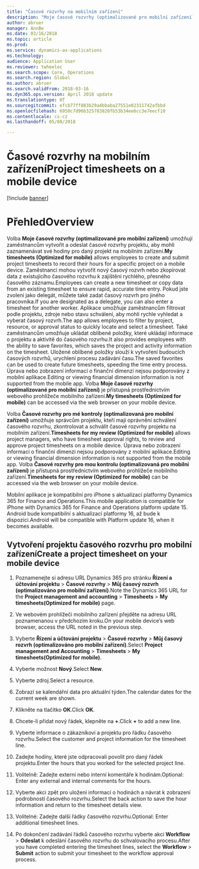 ```yaml
---
title: "Časové rozvrhy na mobilním zařízení"
description: "Moje časové rozvrhy (optimalizované pro mobilní zařízení) umožňují zaměstnancům vytvořit a odeslat časové rozvrhy projektu, aby mohli zaznamenávat své hodiny pro daný projekt na mobilním zařízení."
author: abruer
manager: AnnBe
ms.date: 03/16/2018
ms.topic: article
ms.prod: 
ms.service: dynamics-ax-applications
ms.technology: 
audience: Application User
ms.reviewer: twheeloc
ms.search.scope: Core, Operations
ms.search.region: Global
ms.author: abruer
ms.search.validFrom: 2018-03-16
ms.dyn365.ops.version: April 2018 update
ms.translationtype: HT
ms.sourcegitcommit: efcb77ff883b29a4bbaba27551e02311742afbbd
ms.openlocfilehash: 6950c7d96b325783820fb53b34ee6cc3e7eecf10
ms.contentlocale: cs-cz
ms.lasthandoff: 05/08/2018

---
```


# <a name="project-timesheets-on-a-mobile-device"></a><span data-ttu-id="1fa42-103">Časové rozvrhy na mobilním zařízení</span><span class="sxs-lookup"><span data-stu-id="1fa42-103">Project timesheets on a mobile device</span></span>

[!include [banner](../includes/banner.md)]

# <a name="overview"></a><span data-ttu-id="1fa42-104">Přehled</span><span class="sxs-lookup"><span data-stu-id="1fa42-104">Overview</span></span>

<span data-ttu-id="1fa42-105">Volba **Moje časové rozvrhy (optimalizované pro mobilní zařízení)** umožňují zaměstnancům vytvořit a odeslat časové rozvrhy projektu, aby mohli zaznamenávat své hodiny pro daný projekt na mobilním zařízení.</span><span class="sxs-lookup"><span data-stu-id="1fa42-105">**My timesheets (Optimized for mobile)** allows employees to create and submit project timesheets to record their hours for a specific project on a mobile device.</span></span> <span data-ttu-id="1fa42-106">Zaměstnanci mohou vytvořit nový časový rozvrh nebo zkopírovat data z existujícího časového rozvrhu k zajištění rychlého, přesného časového záznamu.</span><span class="sxs-lookup"><span data-stu-id="1fa42-106">Employees can create a new timesheet or copy data from an existing timesheet to ensure rapid, accurate time entry.</span></span> <span data-ttu-id="1fa42-107">Pokud jste zvoleni jako delegát, můžete také zadat časový rozvrh pro jiného pracovníka.</span><span class="sxs-lookup"><span data-stu-id="1fa42-107">If you are designated as a delegate, you can also enter a timesheet for another worker.</span></span> <span data-ttu-id="1fa42-108">Aplikace umožňuje zaměstnancům filtrovat podle projektu, zdroje nebo stavu schválení, aby mohli rychle vyhledat a vyberat časový rozvrh.</span><span class="sxs-lookup"><span data-stu-id="1fa42-108">The app allows employees to filter by project, resource, or approval status to quickly locate and select a timesheet.</span></span> <span data-ttu-id="1fa42-109">Také zaměstnancům umožňuje ukládat oblíbené položky, které ukládají informace o projektu a aktivitě do časového rozvrhu.</span><span class="sxs-lookup"><span data-stu-id="1fa42-109">It also provides employees with the ability to save favorites, which saves the project and activity information on the timesheet.</span></span> <span data-ttu-id="1fa42-110">Uložené oblíbené položky slouží k vytvoření budoucích časových rozvrhů, urychlení procesu zadávání času.</span><span class="sxs-lookup"><span data-stu-id="1fa42-110">The saved favorites can be used to create future timesheets, speeding the time entry process.</span></span> <span data-ttu-id="1fa42-111">Úprava nebo zobrazení informací o finanční dimenzi nejsou podporovány z mobilní aplikace.</span><span class="sxs-lookup"><span data-stu-id="1fa42-111">Editing or viewing financial dimension information is not supported from the mobile app.</span></span> <span data-ttu-id="1fa42-112">Volba **Moje časové rozvrhy (optimalizované pro mobilní zařízení)** je přístupná prostřednictvím webového prohlížeče mobilního zařízení.</span><span class="sxs-lookup"><span data-stu-id="1fa42-112">**My timesheets (Optimized for mobile)** can be accessed via the web browser on your mobile device.</span></span>

<span data-ttu-id="1fa42-113">Volba **Časové rozvrhy pro mé kontroly (optimalizovaná pro mobilní zařízení)** umožňuje správcům projektu, kteří mají oprávnění schválení časového rozvrhu, zkontrolovat a schválit časové rozvrhy projektu na mobilním zařízení.</span><span class="sxs-lookup"><span data-stu-id="1fa42-113">**Timesheets for my review (Optimized for mobile)** allows project managers, who have timesheet approval rights, to review and approve project timesheets on a mobile device.</span></span> <span data-ttu-id="1fa42-114">Úprava nebo zobrazení informací o finanční dimenzi nejsou podporovány z mobilní aplikace.</span><span class="sxs-lookup"><span data-stu-id="1fa42-114">Editing or viewing financial dimension information is not supported from the mobile app.</span></span> <span data-ttu-id="1fa42-115">Volba **Časové rozvrhy pro mou kontrolu (optimalizovaná pro mobilní zařízení)** je přístupná prostřednictvím webového prohlížeče mobilního zařízení.</span><span class="sxs-lookup"><span data-stu-id="1fa42-115">**Timesheets for my review (Optimized for mobile)** can be accessed via the web browser on your mobile device.</span></span>

<span data-ttu-id="1fa42-116">Mobilní aplikace je kompatibilní pro iPhone s aktualizací platformy Dynamics 365 for Finance and Operations.</span><span class="sxs-lookup"><span data-stu-id="1fa42-116">This mobile application is compatible for iPhone with Dynamics 365 for Finance and Operations platform update 15.</span></span>
<span data-ttu-id="1fa42-117">Android bude kompatibilní s aktualizací platformy 16, až bude k dispozici.</span><span class="sxs-lookup"><span data-stu-id="1fa42-117">Android will be compatible with Platform update 16, when it becomes available.</span></span>

<a name="create-a-project-timesheet-on-your-mobile-device"></a><span data-ttu-id="1fa42-118">Vytvoření projektu časového rozvrhu pro mobilní zařízení</span><span class="sxs-lookup"><span data-stu-id="1fa42-118">Create a project timesheet on your mobile device</span></span>
------------------------------------------------

1.  <span data-ttu-id="1fa42-119">Poznamenejte si adresu URL Dynamics 365 pro stránku **Řízení a účtování projektu** \> **Časové rozvrhy** \> **Můj časový rozvrh (optimalizováno pro mobilní zařízení)**.</span><span class="sxs-lookup"><span data-stu-id="1fa42-119">Note the Dynamics 365 URL for the **Project management and accounting** \> **Timesheets** \> **My timesheets(Optimized for mobile)** page.</span></span>

2.  <span data-ttu-id="1fa42-120">Ve webovém prohlížeči mobilního zařízení přejděte na adresu URL poznamenanou v předchozím kroku.</span><span class="sxs-lookup"><span data-stu-id="1fa42-120">On your mobile device’s web browser, access the URL noted in the previous step.</span></span>
 
3.  <span data-ttu-id="1fa42-121">Vyberte **Řízení a účtování projektu** \> **Časové rozvrhy** \> **Můj časový rozvrh (optimalizováno pro mobilní zařízení)**.</span><span class="sxs-lookup"><span data-stu-id="1fa42-121">Select **Project management and Accounting** \> **Timesheets** \> **My timesheets(Optimized for mobile)**.</span></span>

4.  <span data-ttu-id="1fa42-122">Vyberte možnost **Nový**.</span><span class="sxs-lookup"><span data-stu-id="1fa42-122">Select **New**.</span></span>

5.  <span data-ttu-id="1fa42-123">Vyberte zdroj.</span><span class="sxs-lookup"><span data-stu-id="1fa42-123">Select a resource.</span></span>

6.  <span data-ttu-id="1fa42-124">Zobrazí se kalendářní data pro aktuální týden.</span><span class="sxs-lookup"><span data-stu-id="1fa42-124">The calendar dates for the current week are shown.</span></span>

7.  <span data-ttu-id="1fa42-125">Klikněte na tlačítko **OK**.</span><span class="sxs-lookup"><span data-stu-id="1fa42-125">Click **OK**.</span></span>

8.  <span data-ttu-id="1fa42-126">Chcete-li přidat nový řádek, klepněte na **+**.</span><span class="sxs-lookup"><span data-stu-id="1fa42-126">Click **+** to add a new line.</span></span>

9.  <span data-ttu-id="1fa42-127">Vyberte informace o zákazníkovi a projektu pro řádku časového rozvrhu.</span><span class="sxs-lookup"><span data-stu-id="1fa42-127">Select the customer and project information for the timesheet line.</span></span>

10. <span data-ttu-id="1fa42-128">Zadejte hodiny, které jste odpracovali povolit pro daný řádek projektu.</span><span class="sxs-lookup"><span data-stu-id="1fa42-128">Enter the hours that you worked for the selected project line.</span></span>

11. <span data-ttu-id="1fa42-129">Volitelně: Zadejte externí nebo interní komentáře k hodinám.</span><span class="sxs-lookup"><span data-stu-id="1fa42-129">Optional: Enter any external and internal comments for the hours.</span></span>

12. <span data-ttu-id="1fa42-130">Vyberte akci zpět pro uložení informací o hodinách a návrat k zobrazení podrobností časového rozvrhu.</span><span class="sxs-lookup"><span data-stu-id="1fa42-130">Select the back action to save the hour information and return to the timesheet details view.</span></span>

13. <span data-ttu-id="1fa42-131">Volitelné: Zadejte další řádky časového rozvrhu.</span><span class="sxs-lookup"><span data-stu-id="1fa42-131">Optional: Enter additional timesheet lines.</span></span>

14. <span data-ttu-id="1fa42-132">Po dokončení zadávání řádků časového rozvrhu vyberte akci **Workflow** \> **Odeslat** k odeslání časového rozvrhu do schvalovacího procesu.</span><span class="sxs-lookup"><span data-stu-id="1fa42-132">After you have completed entering the timesheet lines, select the **Workflow** \> **Submit** action to submit your timesheet to the workflow approval process.</span></span>

